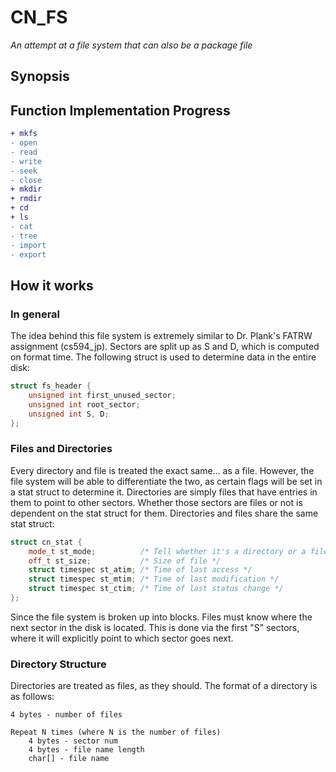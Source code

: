 # CN\_FS
*An attempt at a file system that can also be a package file*

## Synopsis


## Function Implementation Progress
```diff
+ mkfs
- open
- read
- write
- seek
- close
+ mkdir
+ rmdir
+ cd
+ ls
- cat
- tree
- import
- export
```

## How it works
### In general
The idea behind this file system is extremely similar to Dr. Plank's FATRW assignment (cs594\_jp). Sectors are split up as S and D, which is computed on format time. The following struct is used to determine data in the entire disk:

```c
struct fs_header {
	unsigned int first_unused_sector;
	unsigned int root_sector;
	unsigned int S, D;
};
```

### Files and Directories
Every directory and file is treated the exact same... as a file. However, the file system will be able to differentiate the two, as certain flags will be set in a stat struct to determine it. Directories are simply files that have entries in them to point to other sectors. Whether those sectors are files or not is dependent on the stat struct for them. Directories and files share the same stat struct:

```cpp
struct cn_stat {
	mode_t st_mode;          /* Tell whether it's a directory or a file */
	off_t st_size;           /* Size of file */
	struct timespec st_atim; /* Time of last access */
	struct timespec st_mtim; /* Time of last modification */
	struct timespec st_ctim; /* Time of last status change */
};
```

Since the file system is broken up into blocks. Files must know where the next sector in the disk is located. This is done via the first "S" sectors, where it will explicitly point to which sector goes next.

### Directory Structure
Directories are treated as files, as they should. The format of a directory is as follows:
```
4 bytes - number of files

Repeat N times (where N is the number of files)
	4 bytes - sector num
	4 bytes - file name length
	char[] - file name
```
